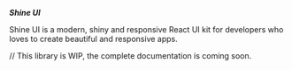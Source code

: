 ***Shine UI***

Shine UI is a modern, shiny and responsive React UI kit for developers who loves to create beautiful and responsive apps.

// This library is WIP, the complete documentation is coming soon.
